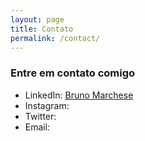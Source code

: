 ```yaml
---
layout: page
title: Contato
permalink: /contact/
---
```

### Entre em contato comigo
- LinkedIn: [Bruno Marchese](https://www.linkedin.com/in/bruno-marchese-a8566420a)
- Instagram:
- Twitter:
- Email: